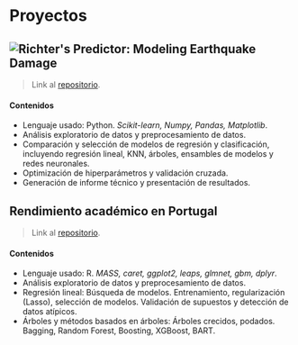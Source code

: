 # Proyectos
## ![Richter's Predictor: Modeling Earthquake Damage](https://www.drivendata.org/competitions/57/nepal-earthquake/page/136/)
> Link al [repositorio](https://github.com/gsabatino9/OrganizacionDeDatos/tree/main/data).

#### Contenidos
- Lenguaje usado: Python. *Scikit-learn, Numpy, Pandas, Matplotlib*.
- Análisis exploratorio de datos y preprocesamiento de datos.
- Comparación y selección de modelos de regresión y clasificación, incluyendo regresión lineal, KNN, árboles,
ensambles de modelos y redes neuronales.
- Optimización de hiperparámetros y validación cruzada.
- Generación de informe técnico y presentación de resultados.

## Rendimiento académico en Portugal
> Link al [repositorio](https://github.com/gsabatino9/AE-TP2).

#### Contenidos
- Lenguaje usado: R. *MASS, caret, ggplot2, leaps, glmnet, gbm, dplyr*.
- Análisis exploratorio de datos y preprocesamiento de datos.
- Regresión lineal: Búsqueda de modelos. Entrenamiento, regularización (Lasso), selección de modelos. Validación de supuestos y detección de datos atípicos.
- Árboles y métodos basados en árboles: Árboles crecidos, podados. Bagging, Random Forest, Boosting, XGBoost, BART.
